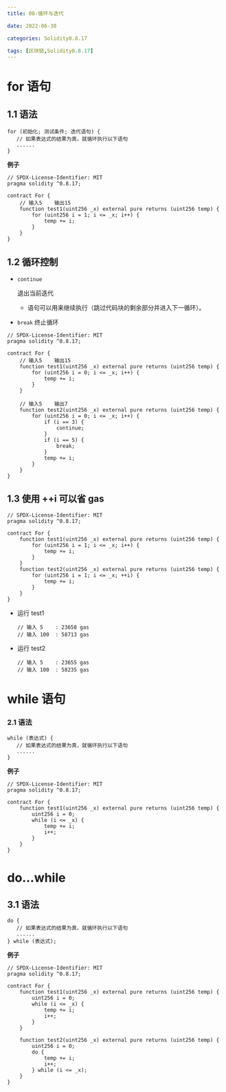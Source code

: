 ```yaml
---
title: 08-循环与迭代

date: 2022-06-30	

categories: Solidity0.8.17	

tags: [区块链,Solidity0.8.17]
---	
```


# for 语句

## 1.1 语法

```
for (初始化; 测试条件; 迭代语句) {
   // 如果表达式的结果为真，就循环执行以下语句
   ......
}
```

**例子**

```solidity
// SPDX-License-Identifier: MIT
pragma solidity ^0.8.17;

contract For {
    // 输入5    输出15
    function test1(uint256 _x) external pure returns (uint256 temp) {
        for (uint256 i = 1; i <= _x; i++) {
            temp += i;
        }
    }
}
```

## 1.2 循环控制

- ```
  continue
  ```

  退出当前迭代

  - 语句可以用来继续执行（跳过代码块的剩余部分并进入下一循环）。

- `break` 终止循环

```solidity
// SPDX-License-Identifier: MIT
pragma solidity ^0.8.17;

contract For {
    // 输入5    输出15
    function test1(uint256 _x) external pure returns (uint256 temp) {
        for (uint256 i = 0; i <= _x; i++) {
            temp += i;
        }
    }

    // 输入5    输出7
    function test2(uint256 _x) external pure returns (uint256 temp) {
        for (uint256 i = 0; i <= _x; i++) {
            if (i == 3) {
                continue;
            }
            if (i == 5) {
                break;
            }
            temp += i;
        }
    }
}
```

## 1.3 使用 ++i 可以省 gas

```solidity
// SPDX-License-Identifier: MIT
pragma solidity ^0.8.17;

contract For {
    function test1(uint256 _x) external pure returns (uint256 temp) {
        for (uint256 i = 1; i <= _x; i++) {
            temp += i;
        }
    }
    function test2(uint256 _x) external pure returns (uint256 temp) {
        for (uint256 i = 1; i <= _x; ++i) {
            temp += i;
        }
    }
}
```

- 运行 test1

  ```
  // 输入 5    : 23658 gas
  // 输入 100  : 58713 gas
  ```

- 运行 test2

  ```
  // 输入 5    : 23655 gas
  // 输入 100  : 58235 gas
  ```

# while 语句

### 2.1 语法

```
while (表达式) {
   // 如果表达式的结果为真，就循环执行以下语句
   ......
}
```

**例子**

```solidity
// SPDX-License-Identifier: MIT
pragma solidity ^0.8.17;

contract For {
    function test1(uint256 _x) external pure returns (uint256 temp) {
        uint256 i = 0;
        while (i <= _x) {
            temp += i;
            i++;
        }
    }
}
```

# do…while

## 3.1 语法

```
do {
   // 如果表达式的结果为真，就循环执行以下语句
   ......
} while (表达式);
```

**例子**

```solidity
// SPDX-License-Identifier: MIT
pragma solidity ^0.8.17;

contract For {
    function test1(uint256 _x) external pure returns (uint256 temp) {
        uint256 i = 0;
        while (i <= _x) {
            temp += i;
            i++;
        }
    }

    function test2(uint256 _x) external pure returns (uint256 temp) {
        uint256 i = 0;
        do {
            temp += i;
            i++;
        } while (i <= _x);
    }
}
```
